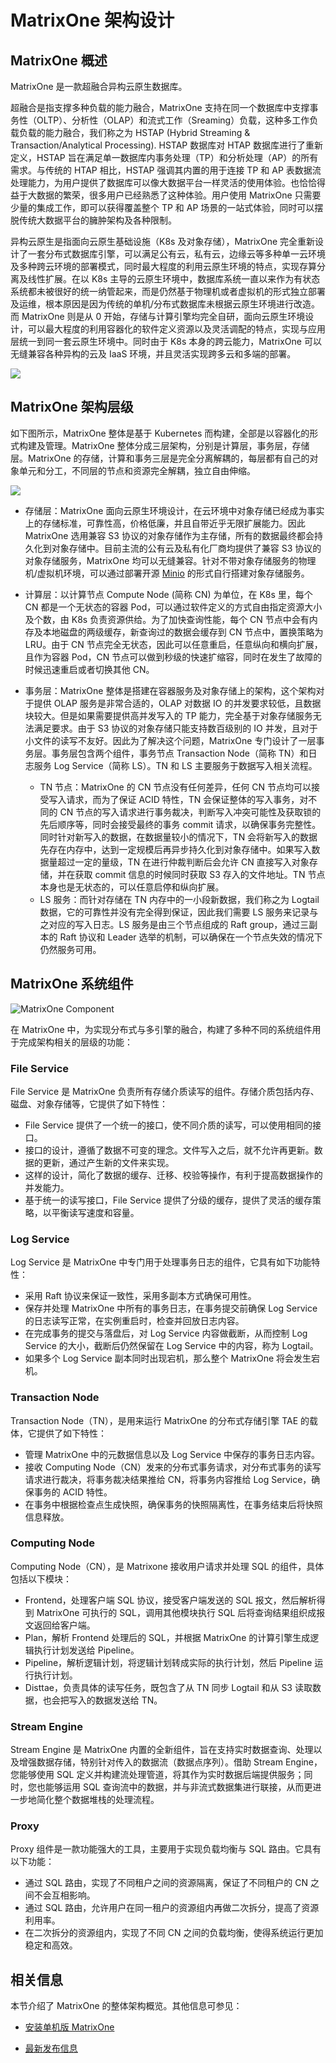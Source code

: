 # **MatrixOne 架构设计**

## **MatrixOne 概述**

MatrixOne 是一款超融合异构云原生数据库。

超融合是指支撑多种负载的能力融合，MatrixOne 支持在同一个数据库中支撑事务性（OLTP）、分析性（OLAP）和流式工作（Sreaming）负载，这种多工作负载负载的能力融合，我们称之为 HSTAP (Hybrid Streaming & Transaction/Analytical Processing). HSTAP 数据库对 HTAP 数据库进行了重新定义，HSTAP 旨在满足单一数据库内事务处理（TP）和分析处理（AP）的所有需求。与传统的 HTAP 相比，HSTAP 强调其内置的用于连接 TP 和 AP 表数据流处理能力，为用户提供了数据库可以像大数据平台一样灵活的使用体验。也恰恰得益于大数据的繁荣，很多用户已经熟悉了这种体验。用户使用 MatrixOne 只需要少量的集成工作，即可以获得覆盖整个 TP 和 AP 场景的一站式体验，同时可以摆脱传统大数据平台的臃肿架构及各种限制。

异构云原生是指面向云原生基础设施（K8s 及对象存储），MatrixOne 完全重新设计了一套分布式数据库引擎，可以满足公有云，私有云，边缘云等多种单一云环境及多种跨云环境的部署模式，同时最大程度的利用云原生环境的特点，实现存算分离及线性扩展。在以 K8s 主导的云原生环境中，数据库系统一直以来作为有状态系统都未被很好的统一纳管起来，而是仍然基于物理机或者虚拟机的形式独立部署及运维，根本原因是因为传统的单机/分布式数据库未根据云原生环境进行改造。而 MatrixOne 则是从 0 开始，存储与计算引擎均完全自研，面向云原生环境设计，可以最大程度的利用容器化的软件定义资源以及灵活调配的特点，实现与应用层统一到同一套云原生环境中。同时由于 K8s 本身的跨云能力，MatrixOne 可以无缝兼容各种异构的云及 IaaS 环境，并且灵活实现跨多云和多端的部署。

![](https://community-shared-data-1308875761.cos.ap-beijing.myqcloud.com/artwork/docs/overview/architecture.png)

## **MatrixOne 架构层级**

如下图所示，MatrixOne 整体是基于 Kubernetes 而构建，全部是以容器化的形式构建及管理。MatrixOne 整体分成三层架构，分别是计算层，事务层，存储层。MatrixOne 的存储，计算和事务三层是完全分离解耦的，每层都有自己的对象单元和分工，不同层的节点和资源完全解耦，独立自由伸缩。

![](https://community-shared-data-1308875761.cos.ap-beijing.myqcloud.com/artwork/docs/overview/architecture/architecture-1.png)

- 存储层：MatrixOne 面向云原生环境设计，在云环境中对象存储已经成为事实上的存储标准，可靠性高，价格低廉，并且自带近乎无限扩展能力。因此 MatrixOne 选用兼容 S3 协议的对象存储作为主存储，所有的数据最终都会持久化到对象存储中。目前主流的公有云及私有化厂商均提供了兼容 S3 协议的对象存储服务，MatrixOne 均可以无缝兼容。针对不带对象存储服务的物理机/虚拟机环境，可以通过部署开源 [Minio](https://min.io/) 的形式自行搭建对象存储服务。

- 计算层：以计算节点 Compute Node (简称 CN) 为单位，在 K8s 里，每个 CN 都是一个无状态的容器 Pod，可以通过软件定义的方式自由指定资源大小及个数，由 K8s 负责资源供给。为了加快查询性能，每个 CN 节点中会有内存及本地磁盘的两级缓存，新查询过的数据会缓存到 CN 节点中，置换策略为 LRU。由于 CN 节点完全无状态，因此可以任意重启，任意纵向和横向扩展，且作为容器 Pod，CN 节点可以做到秒级的快速扩缩容，同时在发生了故障的时候迅速重启或者切换其他 CN。

- 事务层：MatrixOne 整体是搭建在容器服务及对象存储上的架构，这个架构对于提供 OLAP 服务是非常合适的，OLAP 对数据 IO 的并发要求较低，且数据块较大。但是如果需要提供高并发写入的 TP 能力，完全基于对象存储服务无法满足要求。由于 S3 协议的对象存储只能支持数百级别的 IO 并发，且对于小文件的读写不友好。因此为了解决这个问题，MatrixOne 专门设计了一层事务层。事务层包含两个组件，事务节点 Transaction Node（简称 TN）和日志服务 Log Service（简称 LS）。TN 和 LS 主要服务于数据写入相关流程。
    * TN 节点：MatrixOne 的 CN 节点没有任何差异，任何 CN 节点均可以接受写入请求，而为了保证 ACID 特性，TN 会保证整体的写入事务，对不同的 CN 节点的写入请求进行事务裁决，判断写入冲突可能性及获取锁的先后顺序等，同时会接受最终的事务 commit 请求，以确保事务完整性。同时针对新写入的数据，在数据量较小的情况下，TN 会将新写入的数据先存在内存中，达到一定规模后再异步持久化到对象存储中。如果写入数据量超过一定的量级，TN 在进行仲裁判断后会允许 CN 直接写入对象存储，并在获取 commit 信息的时候同时获取 S3 存入的文件地址。TN 节点本身也是无状态的，可以任意启停和纵向扩展。
    * LS 服务：而针对存储在 TN 内存中的一小段新数据，我们称之为 Logtail 数据，它的可靠性并没有完全得到保证，因此我们需要 LS 服务来记录与之对应的写入日志。LS 服务是由三个节点组成的 Raft group，通过三副本的 Raft 协议和 Leader 选举的机制，可以确保在一个节点失效的情况下仍然服务可用。

## **MatrixOne 系统组件**

![MatrixOne Component](https://community-shared-data-1308875761.cos.ap-beijing.myqcloud.com/artwork/docs/overview/mo-component.png)

在 MatrixOne 中，为实现分布式与多引擎的融合，构建了多种不同的系统组件用于完成架构相关的层级的功能：

### **File Service**

File Service 是 MatrixOne 负责所有存储介质读写的组件。存储介质包括内存、磁盘、对象存储等，它提供了如下特性：

- File Service 提供了一个统一的接口，使不同介质的读写，可以使用相同的接口。
- 接口的设计，遵循了数据不可变的理念。文件写入之后，就不允许再更新。数据的更新，通过产生新的文件来实现。
- 这样的设计，简化了数据的缓存、迁移、校验等操作，有利于提高数据操作的并发能力。
- 基于统一的读写接口，File Service 提供了分级的缓存，提供了灵活的缓存策略，以平衡读写速度和容量。

### **Log Service**

Log Service 是 MatrixOne 中专门用于处理事务日志的组件，它具有如下功能特性：

- 采用 Raft 协议来保证一致性，采用多副本方式确保可用性。
- 保存并处理 MatrixOne 中所有的事务日志，在事务提交前确保 Log Service 的日志读写正常，在实例重启时，检查并回放日志内容。
- 在完成事务的提交与落盘后，对 Log Service 内容做截断，从而控制 Log Service 的大小，截断后仍然保留在 Log Service 中的内容，称为 Logtail。
- 如果多个 Log Service 副本同时出现宕机，那么整个 MatrixOne 将会发生宕机。

### **Transaction Node**

Transaction Node（TN），是用来运行 MatrixOne 的分布式存储引擎 TAE 的载体，它提供了如下特性：

- 管理 MatrixOne 中的元数据信息以及 Log Service 中保存的事务日志内容。
- 接收 Computing Node（CN）发来的分布式事务请求，对分布式事务的读写请求进行裁决，将事务裁决结果推给 CN，将事务内容推给 Log Service，确保事务的 ACID 特性。
- 在事务中根据检查点生成快照，确保事务的快照隔离性，在事务结束后将快照信息释放。

### **Computing Node**

Computing Node（CN），是 Matrixone 接收用户请求并处理 SQL 的组件，具体包括以下模块：

- Frontend，处理客户端 SQL 协议，接受客户端发送的 SQL 报文，然后解析得到 MatrixOne 可执行的 SQL，调用其他模块执行 SQL 后将查询结果组织成报文返回给客户端。
- Plan，解析 Frontend 处理后的 SQL，并根据 MatrixOne 的计算引擎生成逻辑执行计划发送给 Pipeline。
- Pipeline，解析逻辑计划，将逻辑计划转成实际的执行计划，然后 Pipeline 运行执行计划。
- Disttae，负责具体的读写任务，既包含了从 TN 同步 Logtail 和从 S3 读取数据，也会把写入的数据发送给 TN。

### **Stream Engine**

Stream Engine 是 MatrixOne 内置的全新组件，旨在支持实时数据查询、处理以及增强数据存储，特别针对传入的数据流（数据点序列）。借助 Stream Engine，您能够使用 SQL 定义并构建流处理管道，将其作为实时数据后端提供服务；同时，您也能够运用 SQL 查询流中的数据，并与非流式数据集进行联接，从而更进一步地简化整个数据堆栈的处理流程。

### **Proxy**

Proxy 组件是一款功能强大的工具，主要用于实现负载均衡与 SQL 路由。它具有以下功能：

- 通过 SQL 路由，实现了不同租户之间的资源隔离，保证了不同租户的 CN 之间不会互相影响。
- 通过 SQL 路由，允许用户在同一租户的资源组内再做二次拆分，提高了资源利用率。
- 在二次拆分的资源组内，实现了不同 CN 之间的负载均衡，使得系统运行更加稳定和高效。

## **相关信息**

本节介绍了 MatrixOne 的整体架构概览。其他信息可参见：

* [安装单机版 MatrixOne](../../Get-Started/install-standalone-matrixone.md)

* [最新发布信息](../whats-new.md)
